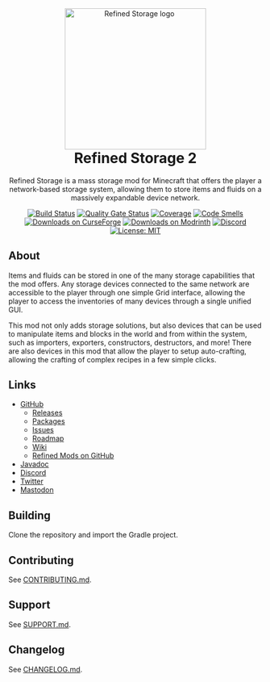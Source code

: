 <div align="center">
  <img width="280" alt="Refined Storage logo" src="https://raw.githubusercontent.com/refinedmods/refinedstorage2/develop/images/logo.png" />
  <h1 style="margin-top: 0">Refined Storage 2</h1>
  <p>Refined Storage is a mass storage mod for Minecraft that offers the player a network-based storage system, allowing
them to store items and fluids on a massively expandable device network.</p>

  [![Build Status](https://github.com/refinedmods/refinedstorage2/actions/workflows/build.yml/badge.svg?branch=develop)](https://github.com/refinedmods/refinedstorage2/actions/workflows/build.yml) [![Quality Gate Status](https://sonarcloud.io/api/project_badges/measure?project=refinedmods_refinedstorage2&metric=alert_status)](https://sonarcloud.io/summary/new_code?id=refinedmods_refinedstorage2) [![Coverage](https://sonarcloud.io/api/project_badges/measure?project=refinedmods_refinedstorage2&metric=coverage)](https://sonarcloud.io/summary/new_code?id=refinedmods_refinedstorage2) [![Code Smells](https://sonarcloud.io/api/project_badges/measure?project=refinedmods_refinedstorage2&metric=code_smells)](https://sonarcloud.io/summary/new_code?id=refinedmods_refinedstorage2) [![Downloads on CurseForge](http://cf.way2muchnoise.eu/full_243076_downloads.svg)](http://minecraft.curseforge.com/projects/refined-storage) [![Downloads on Modrinth](https://img.shields.io/modrinth/dt/refined-storage?logo=modrinth)](https://modrinth.com/mod/refined-storage) [![Discord](https://img.shields.io/discord/342942776494653441)](https://discordapp.com/invite/VYzsydb) [![License: MIT](https://img.shields.io/badge/License-MIT-yellow.svg)](LICENSE.md)
</div>

## About

Items and fluids can be stored in one of the many storage capabilities that the mod offers. Any storage devices
connected to the same network are accessible to the player through one simple Grid interface, allowing the player to
access the inventories of many devices through a single unified GUI.

This mod not only adds storage solutions, but also devices that can be used to manipulate items and blocks in the world
and from within the system, such as importers, exporters, constructors, destructors, and more! There are also devices in
this mod that allow the player to setup auto-crafting, allowing the crafting of complex recipes in a few simple clicks.

## Links

- [GitHub](https://github.com/refinedmods/refinedstorage2)
    - [Releases](https://github.com/refinedmods/refinedstorage2/releases)
    - [Packages](https://github.com/refinedmods/refinedstorage2/packages)
    - [Issues](https://github.com/refinedmods/refinedstorage2/issues)
    - [Roadmap](https://github.com/refinedmods/refinedstorage2/projects)
    - [Wiki](https://github.com/refinedmods/refinedstorage2/wiki)
    - [Refined Mods on GitHub](https://github.com/refinedmods)
- [Javadoc](https://refinedmods.com/javadoc/refinedstorage2)
- [Discord](https://discordapp.com/invite/VYzsydb)
- [Twitter](https://twitter.com/refinedmods)
- [Mastodon](https://anvil.social/@refinedmods)

## Building

Clone the repository and import the Gradle project.

## Contributing

See [CONTRIBUTING.md](.github/CONTRIBUTING.md).

## Support

See [SUPPORT.md](.github/SUPPORT.md).

## Changelog

See [CHANGELOG.md](CHANGELOG.md).
